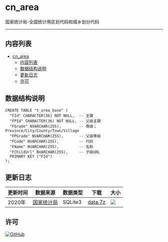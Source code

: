 # cn_area

国家统计局-全国统计用区划代码和城乡划分代码


---

## 内容列表

- [cn_area](#cn_area)
  - [内容列表](#内容列表)
  - [数据结构说明](#数据结构说明)
  - [更新日志](#更新日志)
  - [许可](#许可)

## 数据结构说明

```
CREATE TABLE "t_area_base" (
  "FId" CHARACTER(36) NOT NULL,  -- 主键
  "FPId" CHARACTER(36) NOT NULL, -- 父级主键
  "FGrade" NVARCHAR(255),        -- 等级；Province/City/County/Town/Village
  "FPGrade" NVARCHAR(255),       -- 父级等级
  "FCode" NVARCHAR(255),         -- 代码
  "FName" NVARCHAR(255),         -- 名称
  "FChildUrl" NVARCHAR(255),     -- 子级URL
  PRIMARY KEY ("FId")
);
```

## 更新日志

| 更新时间 | 数据来源 | 数据类型 | 下载 | 大小 |
| --- | --- | --- | --- | --- |
| 2020年 | [国家统计局](http://www.stats.gov.cn/tjsj/tjbz/tjyqhdmhcxhfdm/2020/index.html) | SQLite3 | [data.7z](https://github.com/Neuz/cn_area/releases/download/2020/data.7z) |  [![](https://img.shields.io/badge/size-26.9%20MB-brightgreen)](https://github.com/Neuz/cn_area/releases/download/2020/data.7z) 



## 许可

[![GitHub](https://img.shields.io/github/license/neuz/cn_area)](LICENSE)




